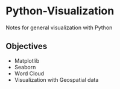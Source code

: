 # Python-Visualization
Notes for general visualization with Python

## Objectives
* Matplotlib
* Seaborn
* Word Cloud
* Visualization with Geospatial data

